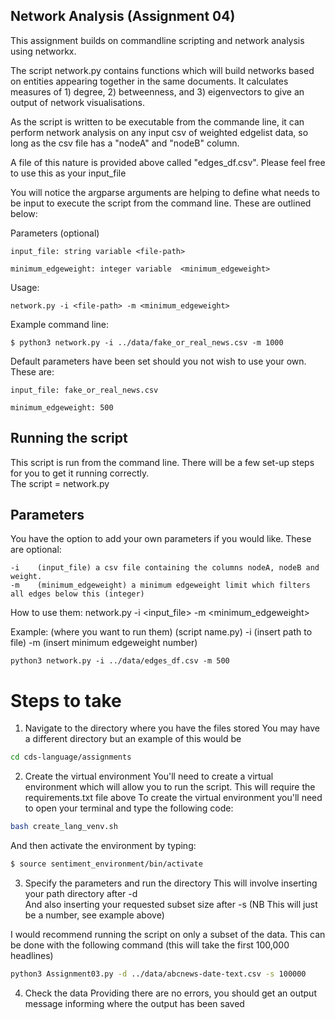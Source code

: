 ## Network Analysis (Assignment 04) 

This assignment builds on commandline scripting and network analysis using networkx. 

The script network.py contains functions which will build networks based on entities appearing together in the same documents. It calculates measures of 1) degree, 2) betweenness, and 3) eigenvectors to give an output of network visualisations. 

As the script is written to be executable from the commande line, it can perform network analysis on any input csv of weighted edgelist data, so long as the csv file has a "nodeA" and "nodeB" column.

A file of this nature is provided above called "edges_df.csv". Please feel free to use this as your input_file

You will notice the argparse arguments are helping to define what needs to be input to execute the script from the command line. These are outlined below: 


Parameters (optional)
   
    input_file: string variable <file-path>
    
    minimum_edgeweight: integer variable  <minimum_edgeweight>


Usage:

    network.py -i <file-path> -m <minimum_edgeweight>


Example command line:

    $ python3 network.py -i ../data/fake_or_real_news.csv -m 1000
 
 
Default parameters have been set should you not wish to use your own. These are: 

    input_file: fake_or_real_news.csv

    minimum_edgeweight: 500

## Running the script 
This script is run from the command line. There will be a few set-up steps for you to get it running correctly.  
The script = network.py 


## Parameters 
You have the option to add your own parameters if you would like. These are optional:

    -i    (input_file) a csv file containing the columns nodeA, nodeB and weight.
    -m    (minimum_edgeweight) a minimum edgeweight limit which filters all edges below this (integer) 

How to use them: 
   network.py -i <input_file> -m <minimum_edgeweight>
  
 Example: 
     (where you want to run them) (script name.py) -i (insert path to file) -m (insert minimum edgeweight number)
    
    python3 network.py -i ../data/edges_df.csv -m 500


# Steps to take 

1. Navigate to the directory where you have the files stored
You may have a different directory but an example of this would be
```bash
cd cds-language/assignments
```

2. Create the virtual environment
You'll need to create a virtual environment which will allow you to run the script. This will require the requirements.txt file above 
To create the virtual environment you'll need to open your terminal and type the following code: 
```bash
bash create_lang_venv.sh
```
And then activate the environment by typing: 
```bash
$ source sentiment_environment/bin/activate
```

3. Specify the parameters and run the directory 
This will involve inserting your path directory after -d  
And also inserting your requested subset size after -s    (NB This will just be a number, see example above) 

I would recommend running the script on only a subset of the data. This can be done with the following command (this will take the first 100,000 headlines) 
```bash
python3 Assignment03.py -d ../data/abcnews-date-text.csv -s 100000
```

4. Check the data 
Providing there are no errors, you should get an output message informing where the output has been saved 




    
